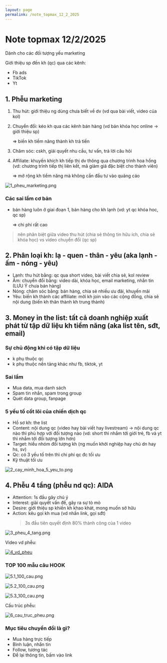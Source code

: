 ```yaml
---
layout: page
permalink: /note_topmax_12_2_2025
---
```


# Note topmax 12/2/2025

Dành cho các đối tượng yếu marketing

Giới thiệu sp đến kh (qc) qua các kênh:

- Fb ads
- TikTok
- Yt

## 1. Phễu marketing

1. Thu hút: giới thiệu ng dùng chưa biết về dv (vd qua bài viết, video của kol)
2. Chuyển đổi: kéo kh qua các kênh bán hàng (vd bán khóa học online -> giới thiệu sp)

   => biến kh tiềm năng thành kh trả tiền

3. Chăm sóc: cskh, giải quyết nhu cầu, tư vấn, trả lời câu hỏi
4. Affiliate: khuyến khích kh tiếp thị dv thông qua chương trình hoa hồng (vd: chương trình tiếp thị liên kết, mã giảm giá đặc biệt cho thành viên)

   => mở rộng kh tiềm năng mà không cần đầu tư vào quảng cáo

![1_pheu_marketing.png](./1_pheu_marketing.png)

### Các sai lầm cơ bản

- bán hàng luôn ở giai đoạn 1, bán hàng cho kh lạnh (vd: yt qc khóa hoc, qc sp)

  => chi phí rất cao

> nên phân biệt giữa video thu hút (chia sẻ thông tin hữu ích, chia sẻ khóa học) vs video chuyển đổi (qc sp)

## 2. Phân loại kh: lạ - quen - thân - yêu (aka lạnh - ấm - nóng - yêu)

- Lạnh: thu hút bằng: qc qua short video, bài viết chia sẻ, kol review
- Ấm: chuyển đổi bằng: video dài, khóa học, email marketing, nhắn tin (LƯU Ý chưa bán hàng)
- Nóng: chăm sóc bằng: bán hàng, chia sẻ nhiều ưu đãi, khuyến mãi
- Yêu: biến kh thành các affiliate: mời kh join vào các cộng đồng, chia sẻ nội dung (biến kh thân thành kh trung thành)

## 3. Money in the list: tất cả doanh nghiệp xuất phát từ tập dữ liệu kh tiềm năng (aka list tên, sđt, email)

### Sự chủ động khi có tập dữ liệu

- k phụ thuộc qc
- k phụ thuộc nền tảng khác như fb, tiktok, yt

### Sai lầm

- Mua data, mua danh sách
- Spam tin nhắn, spam trong group
- Quét data group, fanpage

### 5 yếu tố cốt lõi của chiến dịch qc

- Hồ sơ kh: the list
- Content: nội dung qc (video hay bài viết hay livestream) -> nội dung qc nào thì phù hợp với đối tượng nào (vd: short thì nhắm tới giới trẻ, fb và yt thì nhắm tới đối tượng lớn hơn)
- Target: hiểu nhóm đối tượng kh (ng muốn khởi nghiệp hay chủ dn hay hs, sv)
- Qc: có 3 yếu tố trên thì chi phí qc đc tối ưu
- Kỹ thuật tối ưu

![2_cay_minh_hoa_5_yeu_to.png](./2_cay_minh_hoa_5_yeu_to.png)

## 4. Phễu 4 tầng (phễu nd qc): AIDA

- Attention: 1s đầu gây chú ý
- Interest: giải quyết vấn đề, gây ra sự tò mò
- Desire: giới thiệu sp khiến kh khao khát, mong muốn sở hữu
- Action: kêu gọi kh mua (vd nhấn link, gọi sđt)
  > 3s đầu tiên quyết định 80% thành công của 1 video

![3_pheu_4_tang.png](./3_pheu_4_tang.png)

Video vd phễu:

[![4_vd_pheu](https://img.youtube.com/vi/CKm45drWLuY/0.jpg)](https://www.youtube.com/watch?v=CKm45drWLuY)

### TOP 100 mẫu câu HOOK

![5.1_100_cau.png](./5.1_100_cau.png)

![5.2_100_cau.png](./5.2_100_cau.png)

![5.3_100_cau.png](./5.3_100_cau.png)

Cấu trúc phễu:

![6_cau_truc_pheu.png](./6_cau_truc_pheu.png)

### Mục tiêu chuyển đổi là gì?

- Mua hàng trực tiếp
- Bình luận, nhắn tin
- Follow, tương tác
- Để lại thông tin, bấm vào link
